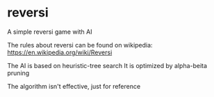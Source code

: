 # reversi
A simple reversi game with AI

The rules about reversi can be found on wikipedia:
https://en.wikipedia.org/wiki/Reversi

The AI is based on heuristic-tree search
It is optimized by alpha-beita pruning

The algorithm isn't effective, just for reference
